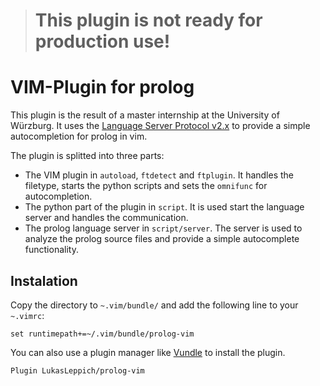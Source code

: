 > # This plugin is not ready for production use!



# VIM-Plugin for prolog

This plugin is the result of a master internship at the University of Würzburg.
It uses the [Language Server Protocol v2.x](https://github.com/Microsoft/language-server-protocol/blob/master/versions/protocol-2-x.md) to provide a simple autocompletion for prolog in vim.

The plugin is splitted into three parts:

* The VIM plugin in `autoload`, `ftdetect` and `ftplugin`. It handles the filetype, starts the python scripts and sets the `omnifunc` for autocompletion. 
* The python part of the plugin in `script`. It is used start the language server and handles the communication.
* The prolog language server in `script/server`. The server is used to analyze the prolog source files and provide a simple autocomplete functionality.



## Instalation
Copy the directory to `~.vim/bundle/` and add the following line to your `~.vimrc`:
```
set runtimepath+=~/.vim/bundle/prolog-vim
```
You can also use a plugin manager like [Vundle](https://github.com/VundleVim/Vundle.vim) to install the plugin.

```
Plugin LukasLeppich/prolog-vim
```